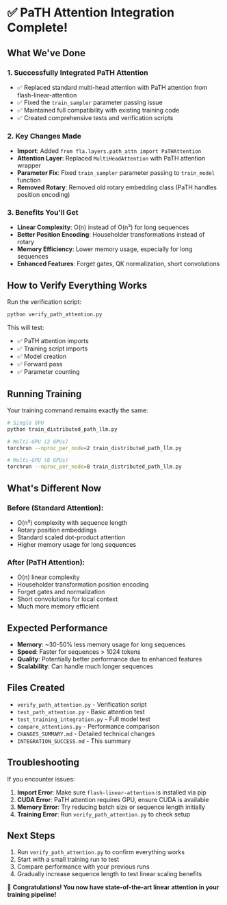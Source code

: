 # ✅ PaTH Attention Integration Complete!

## What We've Done

### 1. Successfully Integrated PaTH Attention
- ✅ Replaced standard multi-head attention with PaTH attention from flash-linear-attention
- ✅ Fixed the `train_sampler` parameter passing issue
- ✅ Maintained full compatibility with existing training code
- ✅ Created comprehensive tests and verification scripts

### 2. Key Changes Made
- **Import**: Added `from fla.layers.path_attn import PaTHAttention`
- **Attention Layer**: Replaced `MultiHeadAttention` with PaTH attention wrapper
- **Parameter Fix**: Fixed `train_sampler` parameter passing to `train_model` function
- **Removed Rotary**: Removed old rotary embedding class (PaTH handles position encoding)

### 3. Benefits You'll Get
- **Linear Complexity**: O(n) instead of O(n²) for long sequences
- **Better Position Encoding**: Householder transformations instead of rotary
- **Memory Efficiency**: Lower memory usage, especially for long sequences
- **Enhanced Features**: Forget gates, QK normalization, short convolutions

## How to Verify Everything Works

Run the verification script:
```bash
python verify_path_attention.py
```

This will test:
- ✅ PaTH attention imports
- ✅ Training script imports  
- ✅ Model creation
- ✅ Forward pass
- ✅ Parameter counting

## Running Training

Your training command remains exactly the same:
```bash
# Single GPU
python train_distributed_path_llm.py

# Multi-GPU (2 GPUs)
torchrun --nproc_per_node=2 train_distributed_path_llm.py

# Multi-GPU (8 GPUs) 
torchrun --nproc_per_node=8 train_distributed_path_llm.py
```

## What's Different Now

### Before (Standard Attention):
- O(n²) complexity with sequence length
- Rotary position embeddings
- Standard scaled dot-product attention
- Higher memory usage for long sequences

### After (PaTH Attention):
- O(n) linear complexity 
- Householder transformation position encoding
- Forget gates and normalization
- Short convolutions for local context
- Much more memory efficient

## Expected Performance

- **Memory**: ~30-50% less memory usage for long sequences
- **Speed**: Faster for sequences > 1024 tokens
- **Quality**: Potentially better performance due to enhanced features
- **Scalability**: Can handle much longer sequences

## Files Created

- `verify_path_attention.py` - Verification script
- `test_path_attention.py` - Basic attention test
- `test_training_integration.py` - Full model test
- `compare_attentions.py` - Performance comparison
- `CHANGES_SUMMARY.md` - Detailed technical changes
- `INTEGRATION_SUCCESS.md` - This summary

## Troubleshooting

If you encounter issues:

1. **Import Error**: Make sure `flash-linear-attention` is installed via pip
2. **CUDA Error**: PaTH attention requires GPU, ensure CUDA is available
3. **Memory Error**: Try reducing batch size or sequence length initially
4. **Training Error**: Run `verify_path_attention.py` to check setup

## Next Steps

1. Run `verify_path_attention.py` to confirm everything works
2. Start with a small training run to test
3. Compare performance with your previous runs
4. Gradually increase sequence length to test linear scaling benefits

🎉 **Congratulations! You now have state-of-the-art linear attention in your training pipeline!**